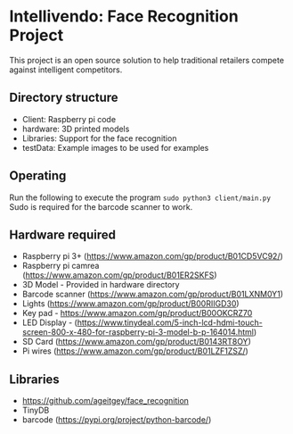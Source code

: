 # Intellivendo: Face Recognition Project
This project is an open source solution to help traditional retailers compete against intelligent competitors. 

## Directory structure
- Client: Raspberry pi code
- hardware: 3D printed models
- Libraries: Support for the face recognition
- testData: Example images to be used for examples

## Operating
Run the following to execute the program
``` sudo python3 client/main.py ```
Sudo is required for the barcode scanner to work.

## Hardware required
- Raspberry pi 3+ (https://www.amazon.com/gp/product/B01CD5VC92/)
- Raspberry pi camrea (https://www.amazon.com/gp/product/B01ER2SKFS)
- 3D Model - Provided in hardware directory
- Barcode scanner (https://www.amazon.com/gp/product/B01LXNM0Y1)
- Lights (https://www.amazon.com/gp/product/B00RIIGD30)
- Key pad - https://www.amazon.com/gp/product/B00OKCRZ70
- LED Display - (https://www.tinydeal.com/5-inch-lcd-hdmi-touch-screen-800-x-480-for-raspberry-pi-3-model-b-p-164014.html)
- SD Card (https://www.amazon.com/gp/product/B0143RT8OY)
- Pi wires (https://www.amazon.com/gp/product/B01LZF1ZSZ/)

## Libraries
- https://github.com/ageitgey/face_recognition
- TinyDB
- barcode (https://pypi.org/project/python-barcode/)